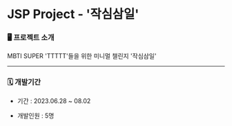 # JSP Project - '작심삼일'

### 🖥️  프로젝트 소개 
MBTI SUPER 'TTTTT'들을 위한 미니멀 챌린지 '작심삼일' 

---

### 🗓️  개발기간
* 기간 : 2023.06.28 ~ 08.02

* 개발인원 : 5명
